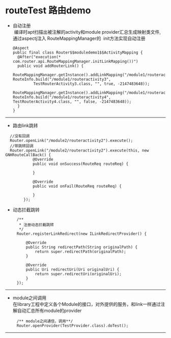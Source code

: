 # routeTest 路由demo
* 自动注册  
  编译时apt扫描出被注解的activity和module provider汇总生成映射类文件, 通过aspectj注入 RouteMappingManager的
  init方法实现自动注册  
  ```
  @Aspect
  public final class Router$$moduledemo1$$ActivityMapping {
    @After("execution(* com.router.api.RouteMappingManager.initLinkMapping())")
    public void addRouterLink() {
      RouteMappingManager.getInstance().addLinkMapping("/module1/routeractivity3", RouteInfo.build("/module1/routeractivity3",
           TestRouterActivity3.class, "", true, -2147483648));
      RouteMappingManager.getInstance().addLinkMapping("/module1/routeractivity4", RouteInfo.build("/module1/routeractivity4",            TestRouterActivity4.class, "", false, -2147483648));
    }
  }  
  ```
***  
* 路由link跳转  
```
  //没有回调   
  Router.openLink("/module2/routeractivity2").execute(); 
  //带跳转回调          
  Router.openLink("/module2/routeractivity2").execute(this, new GNHRouteCallBack() {
            @Override
            public void onSuccess(RouteReq routeReq) {

            }

            @Override
            public void onFail(RouteReq routeReq) {

            }
        });
```
* 动态拦截跳转  
```
     /**
      * 注册动态拦截跳转
      */
     Router.registerLinkRedirect(new ILinkRedirectProvider() {

         @Override
         public String redirectPath(String originalPath) {
             return super.redirectPath(originalPath);
         }

         @Override
         public Uri redirectUri(Uri originalUri) {
             return super.redirectUri(originalUri);
         }
     });
```
***
* module之间调用  
在library工程中定义各个Module的接口，对外提供的服务，和link一样通过注解自动汇总所有module的provider  

```
     /** module之间通信，调用**/
     Router.openProvider(TestProvider.class).doTest();
```
***  
  
    
      
      
